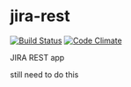 jira-rest
=========

[![Build Status](https://travis-ci.org/macwadu/jira-rest.png?branch=master)](https://travis-ci.org/macwadu/jira-rest)   [![Code Climate](https://codeclimate.com/github/macwadu/jira-rest.png)](https://codeclimate.com/github/macwadu/jira-rest)


JIRA REST app

still need to do this
